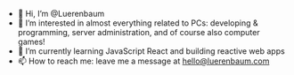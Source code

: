 - 👋 Hi, I’m @Luerenbaum
- 👀 I’m interested in almost everything related to PCs: developing & programming, server administration, and of course also computer games!
- 🌱 I’m currently learning JavaScript React and building reactive web apps
- 📫 How to reach me: leave me a message at hello@luerenbaum.com

<!---
Luerenbaum/Luerenbaum is a ✨ special ✨ repository because its `README.md` (this file) appears on your GitHub profile.
You can click the Preview link to take a look at your changes.
--->

